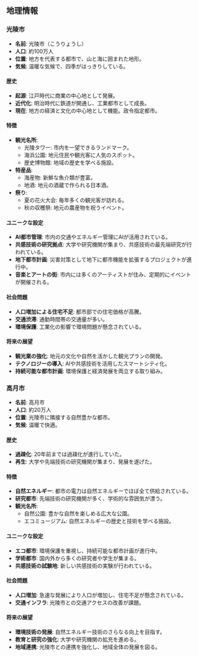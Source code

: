## 地理情報

### 光陵市
- **名前**: 光陵市（こうりょうし）
- **人口**: 約100万人
- **位置**: 地方を代表する都市で、山と海に囲まれた地形。
- **気候**: 温暖な気候で、四季がはっきりしている。

#### 歴史
- **起源**: 江戸時代に商業の中心地として発展。
- **近代化**: 明治時代に鉄道が開通し、工業都市として成長。
- **現在**: 地方の経済と文化の中心地として機能。政令指定都市。

#### 特徴
- **観光名所**:
  - 光陵タワー: 市内を一望できるランドマーク。
  - 海浜公園: 地元住民や観光客に人気のスポット。
  - 歴史博物館: 地域の歴史を学べる施設。
- **特産品**:
  - 海産物: 新鮮な魚介類が豊富。
  - 地酒: 地元の酒蔵で作られる日本酒。
- **祭り**:
  - 夏の花火大会: 毎年多くの観光客が訪れる。
  - 秋の収穫祭: 地元の農産物を祝うイベント。

#### ユニークな設定
- **AI都市管理**: 市内の交通やエネルギー管理にAIが活用されている。
- **共感技術の研究拠点**: 大学や研究機関が集まり、共感技術の最先端研究が行われている。
- **地下都市計画**: 災害対策として地下に都市機能を拡張するプロジェクトが進行中。
- **音楽とアートの街**: 市内には多くのアーティストが住み、定期的にイベントが開催される。

#### 社会問題
- **人口増加による住宅不足**: 都市部での住宅価格が高騰。
- **交通渋滞**: 通勤時間帯の交通量が多い。
- **環境保護**: 工業化の影響で環境問題が懸念されている。

#### 将来の展望
- **観光業の強化**: 地元の文化や自然を活かした観光プランの開発。
- **テクノロジーの導入**: AIや共感技術を活用したスマートシティ化。
- **持続可能な都市計画**: 環境保護と経済発展を両立する取り組み。

### 高月市
- **名前**: 高月市
- **人口**: 約20万人
- **位置**: 光陵市に隣接する自然豊かな都市。
- **気候**: 温暖で快適。

#### 歴史
- **過疎化**: 20年前までは過疎化が進行していた。
- **再生**: 大学や先端技術の研究機関が集まり、発展を遂げた。

#### 特徴
- **自然エネルギー**: 都市の電力は自然エネルギーでほぼ全て供給されている。
- **研究都市**: 先端技術の研究機関が多く、学術的な雰囲気が漂う。
- **観光名所**:
  - 自然公園: 豊かな自然を楽しめる広大な公園。
  - エコミュージアム: 自然エネルギーの歴史と技術を学べる施設。

#### ユニークな設定
- **エコ都市**: 環境保護を重視し、持続可能な都市計画が進行中。
- **学術都市**: 国内外から多くの研究者や学生が集まる。
- **共感技術の試験地**: 新しい共感技術の実験が行われている。

#### 社会問題
- **人口増加**: 急速な発展により人口が増加し、住宅不足が懸念されている。
- **交通インフラ**: 光陵市との交通アクセスの改善が課題。

#### 将来の展望
- **環境技術の発展**: 自然エネルギー技術のさらなる向上を目指す。
- **教育と研究の強化**: 大学や研究機関の拡充を進める。
- **地域連携**: 光陵市との連携を強化し、地域全体の発展を図る。
